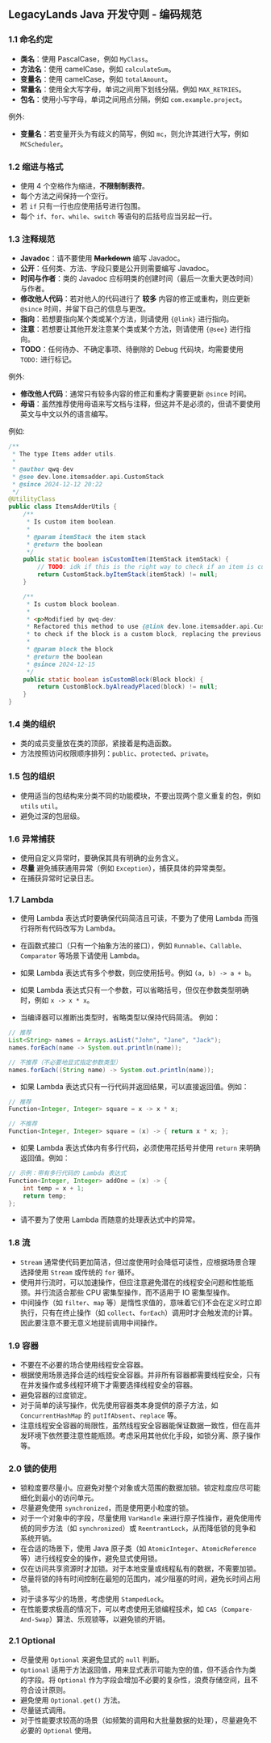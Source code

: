 ##  LegacyLands Java 开发守则 - 编码规范

### 1.1 命名约定

- **类名**：使用 PascalCase，例如 `MyClass`。
- **方法名**：使用 camelCase，例如 `calculateSum`。
- **变量名**：使用 camelCase，例如 `totalAmount`。
- **常量名**：使用全大写字母，单词之间用下划线分隔，例如 `MAX_RETRIES`。
- **包名**：使用小写字母，单词之间用点分隔，例如 `com.example.project`。

例外:

- **变量名**：若变量开头为有歧义的简写，例如 `mc`，则允许其进行大写，例如 `MCScheduler`。

### 1.2 缩进与格式

- 使用 4 个空格作为缩进，**不限制制表符**。
- 每个方法之间保持一个空行。
- 若 `if` 只有一行也应使用括号进行包围。
- 每个 `if`、`for`、`while`、`switch` 等语句的后括号应当另起一行。

### 1.3 注释规范

- **Javadoc**：请不要使用 **~~Markdown~~** 编写 Javadoc。
- **公开**：任何类、方法、字段只要是公开则需要编写 Javadoc。
- **时间与作者**：类的 Javadoc 应标明类的创建时间（最后一次重大更改时间）与作者。
- **修改他人代码**：若对他人的代码进行了 **较多** 内容的修正或重构，则应更新 `@since` 时间，并留下自己的信息与更改。
- **指向**：若想要指向某个类或某个方法，则请使用 `{@link}` 进行指向。
- **注意**：若想要让其他开发注意某个类或某个方法，则请使用 `{@see}` 进行指向。
- **TODO**：任何待办、不确定事项、待删除的 Debug 代码块，均需要使用 `TODO:` 进行标记。

例外:

- **修改他人代码**：通常只有较多内容的修正和重构才需要更新 `@since` 时间。
- **母语**：虽然推荐使用母语来写文档与注释，但这并不是必须的，但请不要使用英文与中文以外的语言编写。

例如:

```java
/**
 * The type Items adder utils.
 *
 * @author qwq-dev
 * @see dev.lone.itemsadder.api.CustomStack
 * @since 2024-12-12 20:22
 */
@UtilityClass
public class ItemsAdderUtils {
    /**
     * Is custom item boolean.
     *
     * @param itemStack the item stack
     * @return the boolean
     */
    public static boolean isCustomItem(ItemStack itemStack) {
        // TODO: idk if this is the right way to check if an item is custom
        return CustomStack.byItemStack(itemStack) != null;
    }

    /**
     * Is custom block boolean.
     *
     * <p>Modified by qwq-dev:
     * Refactored this method to use {@link dev.lone.itemsadder.api.CustomBlock#byAlreadyPlaced(org.bukkit.block.Block)}
     * to check if the block is a custom block, replacing the previous implementation.
     *
     * @param block the block
     * @return the boolean
     * @since 2024-12-15
     */
    public static boolean isCustomBlock(Block block) {
        return CustomBlock.byAlreadyPlaced(block) != null;
    }
}
```

### 1.4 类的组织

- 类的成员变量放在类的顶部，紧接着是构造函数。
- 方法按照访问权限顺序排列：`public`、`protected`、`private`。

### 1.5 包的组织

- 使用适当的包结构来分类不同的功能模块，不要出现两个意义重复的包，例如 `utils` `util`。
- 避免过深的包层级。

### 1.6 异常捕获

- 使用自定义异常时，要确保其具有明确的业务含义。
- **尽量** 避免捕获通用异常（例如 `Exception`），捕获具体的异常类型。
- 在捕获异常时记录日志。

### 1.7 Lambda

- 使用 Lambda 表达式时要确保代码简洁且可读，不要为了使用 Lambda 而强行将所有代码改写为 Lambda。
- 在函数式接口（只有一个抽象方法的接口），例如 `Runnable`、`Callable`、`Comparator` 等场景下请使用 Lambda。
- 如果 Lambda 表达式有多个参数，则应使用括号。例如 `(a, b) -> a + b`。
- 如果 Lambda 表达式只有一个参数，可以省略括号，但仅在参数类型明确时，例如 `x -> x * x`。


- 当编译器可以推断出类型时，省略类型以保持代码简洁。 例如：

```java
// 推荐
List<String> names = Arrays.asList("John", "Jane", "Jack");
names.forEach(name -> System.out.println(name));

// 不推荐（不必要地显式指定参数类型）
names.forEach((String name) -> System.out.println(name));
```

- 如果 Lambda 表达式只有一行代码并返回结果，可以直接返回值。例如：

```java
// 推荐
Function<Integer, Integer> square = x -> x * x;

// 不推荐
Function<Integer, Integer> square = (x) -> { return x * x; };
```

- 如果 Lambda 表达式体内有多行代码，必须使用花括号并使用 `return` 来明确返回值。例如：

```java
// 示例：带有多行代码的 Lambda 表达式
Function<Integer, Integer> addOne = (x) -> {
    int temp = x + 1;
    return temp;
};
```

- 请不要为了使用 Lambda 而随意的处理表达式中的异常。

### 1.8 流

- `Stream` 通常使代码更加简洁，但过度使用时会降低可读性，应根据场景合理选择使用 `Stream` 或传统的 `for` 循环。
- 使用并行流时，可以加速操作，但应注意避免潜在的线程安全问题和性能瓶颈。并行流适合那些 CPU 密集型操作，而不适用于 IO 密集型操作。
- 中间操作（如 `filter`、`map` 等）是惰性求值的，意味着它们不会在定义时立即执行，只有在终止操作（如 `collect`、`forEach`）调用时才会触发流的计算。因此要注意不要无意义地提前调用中间操作。

### 1.9 容器

- 不要在不必要的场合使用线程安全容器。
- 根据使用场景选择合适的线程安全容器。并非所有容器都需要线程安全，只有在并发操作或多线程环境下才需要选择线程安全的容器。
- 避免容器的过度锁定。
- 对于简单的读写操作，优先使用容器类本身提供的原子方法，如 `ConcurrentHashMap` 的 `putIfAbsent`、`replace` 等。
- 注意线程安全容器的局限性，虽然线程安全容器能保证数据一致性，但在高并发环境下依然要注意性能瓶颈。考虑采用其他优化手段，如锁分离、原子操作等。

### 2.0 锁的使用

- 锁粒度要尽量小。应避免对整个对象或大范围的数据加锁。锁定粒度应尽可能细化到最小的访问单元。
- 尽量避免使用 `synchronized`，而是使用更小粒度的锁。
- 对于一个对象中的字段，尽量使用 `VarHandle` 来进行原子性操作，避免使用传统的同步方法（如 `synchronized`）或 `ReentrantLock`，从而降低锁的竞争和系统开销。
- 在合适的场景下，使用 Java 原子类（如 `AtomicInteger`、`AtomicReference` 等）进行线程安全的操作，避免显式使用锁。
- 仅在访问共享资源时才加锁。对于本地变量或线程私有的数据，不需要加锁。
- 尽量将锁的持有时间控制在最短的范围内，减少阻塞的时间，避免长时间占用锁。
- 对于读多写少的场景，考虑使用 `StampedLock`。
- 在性能要求极高的情况下，可以考虑使用无锁编程技术，如 `CAS`（`Compare-And-Swap`）算法、乐观锁等，以避免锁的开销。

### 2.1 Optional

- 尽量使用 `Optional` 来避免显式的 `null` 判断。
- `Optional` 适用于方法返回值，用来显式表示可能为空的值，但不适合作为类的字段。将 `Optional` 作为字段会增加不必要的复杂性，浪费存储空间，且不符合设计原则。
- 避免使用 `Optional.get()` 方法。
- 尽量链式调用。
- 对于性能要求较高的场景（如频繁的调用和大批量数据的处理），尽量避免不必要的 `Optional` 使用。